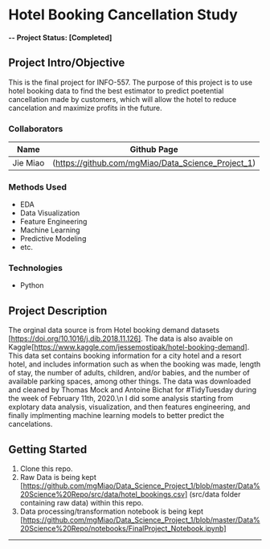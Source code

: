 # Hotel Booking Cancellation Study

#### -- Project Status: [Completed]

## Project Intro/Objective
This is the final project for INFO-557. The purpose of this project is to use hotel booking data to find the best estimator to predict poetential cancellation made by customers, which will allow the hotel to reduce cancelation and maximize profits in the future. 

### Collaborators
|Name     |  Github Page   | 
|---------|-----------------|
|Jie Miao | (https://github.com/mgMiao/Data_Science_Project_1)|

### Methods Used
* EDA
* Data Visualization
* Feature Engineering
* Machine Learning
* Predictive Modeling
* etc.

### Technologies
* Python


## Project Description
The orginal data source is from Hotel booking demand datasets [https://doi.org/10.1016/j.dib.2018.11.126]. The data is also avaible on Kaggle[https://www.kaggle.com/jessemostipak/hotel-booking-demand]. This data set contains booking information for a city hotel and a resort hotel, and includes information such as when the booking was made, length of stay, the number of adults, children, and/or babies, and the number of available parking spaces, among other things. The data was downloaded and cleaned by Thomas Mock and Antoine Bichat for #TidyTuesday during the week of February 11th, 2020.\n
I did some analysis starting from explotary data analysis, visualization, and then features engineering, and finally implmenting machine learning models to better predict the cancelations. 


## Getting Started

1. Clone this repo.
2. Raw Data is being kept [https://github.com/mgMiao/Data_Science_Project_1/blob/master/Data%20Science%20Repo/src/data/hotel_bookings.csv] (src/data folder containing raw data) within this repo.
3. Data processing/transformation notebook is being kept [https://github.com/mgMiao/Data_Science_Project_1/blob/master/Data%20Science%20Repo/notebooks/FinalProject_Notebook.ipynb]



---

